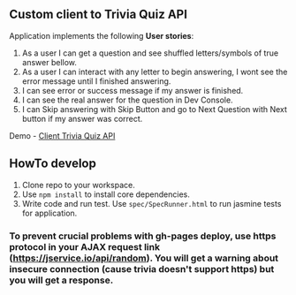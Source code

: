 ## Custom client to Trivia Quiz API

Application implements the following **User stories**:

1. As a user I can get a question and see shuffled letters/symbols of true answer bellow.
2. As a user I can interact with any letter to begin answering, I wont see the error message until I finished answering.
3. I can see error or success message if my answer is finished.
4. I can see the real answer for the question in Dev Console.
5. I can Skip answering with Skip Button and go to Next Question with Next button if my answer was correct.


Demo - [Client Trivia Quiz API](https://danilkuznetsov.github.io/trivia-quiz/)

## HowTo develop
1. Clone repo to your workspace.
2. Use `npm install` to install core dependencies.
3. Write code and run test. Use `spec/SpecRunner.html` to run jasmine tests for application.

### To prevent crucial problems with gh-pages deploy, use https protocol in your AJAX request link (https://jservice.io/api/random). You will get a warning about insecure connection (cause trivia doesn't support https) but you will get a response.
